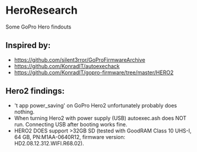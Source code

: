 # HeroResearch
Some GoPro Hero findouts

## Inspired by:
- https://github.com/silent3rror/GoProFirmwareArchive
- https://github.com/KonradIT/autoexechack
- https://github.com/KonradIT/gopro-firmware/tree/master/HERO2

## Hero2 findings:
- 't app power_saving' on GoPro Hero2 unfortunately probably does nothing. 
- When turning Hero2 with power supply (USB) autoexec.ash does NOT run. Connecting USB after booting works fine.
- HERO2 DOES support >32GB SD (tested with GoodRAM Class 10 UHS-I, 64 GB, PN:M1AA-0640R12, firmware version: HD2.08.12.312.WIFI.R68.02).
